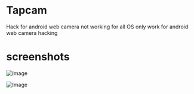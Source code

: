 # Tapcam
Hack for android web camera not working for all OS only work for android web camera hacking 

# screenshots
![Image](https://github.com/user-attachments/assets/e7236d80-3264-4767-b756-1e01d2daeeb3)

![Image](https://github.com/user-attachments/assets/c2750226-3baa-4145-b3eb-d1a99c34b350)
